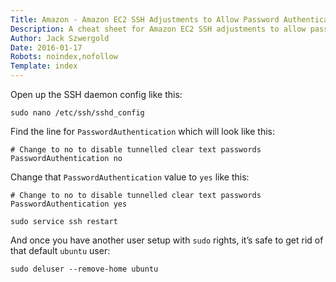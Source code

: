 ```yaml
---
Title: Amazon - Amazon EC2 SSH Adjustments to Allow Password Authentication
Description: A cheat sheet for Amazon EC2 SSH adjustments to allow password authentication.
Author: Jack Szwergold
Date: 2016-01-17
Robots: noindex,nofollow
Template: index
---
```


Open up the SSH daemon config like this:

    sudo nano /etc/ssh/sshd_config

Find the line for `PasswordAuthentication` which will look like this:

    # Change to no to disable tunnelled clear text passwords
    PasswordAuthentication no

Change that `PasswordAuthentication` value to `yes` like this:

    # Change to no to disable tunnelled clear text passwords
    PasswordAuthentication yes

    sudo service ssh restart

And once you have another user setup with `sudo` rights, it’s safe to get rid of that default `ubuntu` user:

    sudo deluser --remove-home ubuntu
